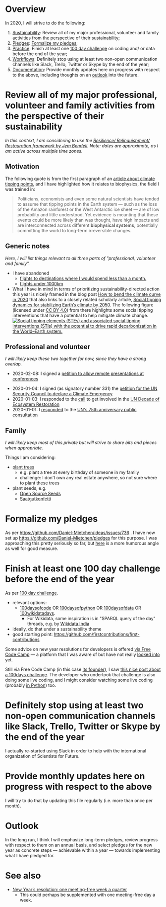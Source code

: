 # Overview

In 2020, I will strive to do the following:

1. [Sustainability](#review-all-of-my-major-professional-volunteer-and-family-activities-from-the-perspective-of-their-sustainability): Review all of my major professional, volunteer and family activities from the perspective of their sustainability;
1. [Pledges](#formalize-my-pledges): [Formalize my pledges](https://github.com/Daniel-Mietchen/ideas/issues/736);
1. [Practice](#finish-at-least-one-100-day-challenge-before-the-end-of-the-year): Finish at least one [100 day challenge](https://github.com/Daniel-Mietchen/learning2code/blob/master/100days.md) on coding and/ or data before the end of the year;
1. [Workflows](#definitely-stop-using-at-least-two-non-open-communication-channels-like-slack-trello-twitter-or-skype-by-the-end-of-the-year): Definitely stop using at least two non-open communication channels like Slack, Trello, Twitter or Skype by the end of the year;
1. [Documentation](#provide-monthly-updates-here-on-progress-with-respect-to-the-above): Provide monthly updates here on progress with respect to the above, including thoughts on an [outlook](#outlook) into the future.


# Review all of my major professional, volunteer and family activities from the perspective of their sustainability

*In this context, I am considering to use the [Resilience/ Relinquishment/ Restauration framework by Jem Bendell](https://github.com/Daniel-Mietchen/datascience/blob/master/cinema.md). Note: dates are approximate, as I am active across multiple time zones.*

## Motivation

The following quote is from the first paragraph of an [article about climate tipping points](https://doi.org/10.1038/d41586-019-03595-0), and I have highlighted how it relates to biophysics, the field I was trained in:
> Politicians, economists and even some natural scientists have tended to assume that tipping points in the Earth system — such as the loss of the Amazon rainforest or the West Antarctic ice sheet — are of low probability and little understood. Yet evidence is mounting that these events could be more likely than was thought, have high impacts and are interconnected across different **biophysical systems**, potentially committing the world to long-term irreversible changes.

## Generic notes

*Here, I will list things relevant to all three parts of "professional, volunteer and family".*

* I have abandoned 
  - [flights to destinations where I would spend less than a month.](https://noflyclimatesci.org/biographies/daniel-mietchen)
  - [flights under 1000km](https://unter1000.scientists4future.org/signatures/)
* What I have in mind in terms of prioritizing sustainability-directed action this year is nicely framed in the blog post [How to bend the climate curve in 2020](https://www.monkeywrench.org.uk/blog/2020/2/4/how-to-bend-the-climate-curve-in-2020) that also links to a closely related scholarly article, [Social tipping dynamics for stabilizing Earth’s climate by 2050](https://doi.org/10.1073/pnas.1900577117). The following figure (licensed under [CC BY 4.0](https://creativecommons.org/licenses/by/4.0/deed.en)) from there highlights some social tipping interventions that have a potential to help mitigate climate change.
[![Social tipping elements (STEs) and associated social tipping interventions (STIs) with the potential to drive rapid decarbonization in the World–Earth system.](https://upload.wikimedia.org/wikipedia/commons/5/56/Social_tipping_dynamics_for_stabilizing_Earth%E2%80%99s_climate_by_2050_-_Figure_3_-_Social_tipping_elements_and_associated_social_tipping_interventions_with_the_potential_to_drive_rapid_decarbonization_in_the_World%E2%80%93Earth_system.jpg)](https://commons.wikimedia.org/wiki/File:Social_tipping_dynamics_for_stabilizing_Earth%E2%80%99s_climate_by_2050_-_Figure_3_-_Social_tipping_elements_and_associated_social_tipping_interventions_with_the_potential_to_drive_rapid_decarbonization_in_the_World%E2%80%93Earth_system.jpg) 

## Professional and volunteer
*I will likely keep these two together for now, since they have a strong overlap.*

* 2020-02-08: I signed a [petition to allow remote presentations at conferences](https://www.change.org/p/organizers-of-data-science-and-machine-learning-conferences-neurips-icml-aistats-iclr-uai-allow-remote-paper-poster-presentations-at-conferences)
- 2020-01-04: I signed (as signatory number 331) the [petition for the UN Security Council to declare a Climate Emergency](https://www.now.world/global_climate_emergency)
- 2020-01-03: I responded to the [call](https://www.decadeonrestoration.org/get-involved) to get involved in the [UN Decade of Ecosystem Restoration](https://www.decadeonrestoration.org/)
- 2020-01-01: I [responded](https://twitter.com/EvoMRI/status/1212213688465268736) to the [UN's 75th anniversary public consultation](https://un75.online/)

## Family

*I will likely keep most of this private but will strive to share bits and pieces when appropriate.*

Things I am considering:
 - [plant trees](https://github.com/Daniel-Mietchen/ideas/issues/1267)
   - e.g. plant a tree at every birthday of someone in my family
   - challenge: I don't own any real estate anywhere, so not sure where to plant these trees
 - plant seeds, e.g.
   - [Open Source Seeds](https://opensourceseeds.org/en/home)
   - [Saatgutkonfetti](https://www.startnext.com/saatgutkonfetti)

# Formalize my pledges

As per https://github.com/Daniel-Mietchen/ideas/issues/736 .
I have now set up https://github.com/Daniel-Mietchen/pledges for this purpose. I was approaching this pretty seriously so far, but [here](https://twitter.com/threadreaderapp/status/1225469483432783872) is a more humorous angle as well for good measure.

# Finish at least one 100 day challenge before the end of the year

As per [100 day challenge](https://github.com/Daniel-Mietchen/learning2code/blob/master/100days.md). 
- relevant options:
  - [100daysofcode](https://twitter.com/hashtag/100daysofcode) OR [100daysofpython](https://twitter.com/hashtag/100daysofpython) OR [100daysofdata](https://twitter.com/hashtag/100daysofdata) OR [100wikidatadays](https://twitter.com/hashtag/100wikidatadays).
    - For Wikidata, some inspiration is in "SPARQL query of the day" threads, e.g. by [Wikidata India](https://twitter.com/LearningSPARQL/status/1191072279058374656)
- ideally, do that under a sustainability theme
- good starting point: https://github.com/firstcontributions/first-contributions

Some advice on new year resolutions for developers is offered [via Free Code Camp](https://www.freecodecamp.org/news/developer-new-years-resolution-guide/) &mdash; a platform that I was aware of but have not really [looked into](https://github.com/Daniel-Mietchen/ideas/issues/1268) yet.

Still via Free Code Camp (in this case [its founder](https://twitter.com/ossia/status/1213197836021587968)), I saw [this nice post about a 100days challenge](https://www.freecodecamp.org/news/how-i-built-100-projects-in-100-days/). The developer who undertook that challenge is also doing some live coding, and I might consider watching some live coding (probably [in Python](https://www.youtube.com/results?search_query=live+coding+python)) too.

# Definitely stop using at least two non-open communication channels like Slack, Trello, Twitter or Skype by the end of the year

I actually re-started using Slack in order to help with the international organization of Scientists for Future.

# Provide monthly updates here on progress with respect to the above

I will try to do that by updating this file regularly (i.e. more than once per month).

# Outlook

In the long run, I think I will emphasize long-term pledges, review progress with respect to them on an annual basis, and select pledges for the new year as concrete steps &mdash; achievable within a year &mdash; towards implementing what I have pledged for.

# See also

* [New Year’s resolution: one meeting-free week a quarter](https://doi.org/10.1038/d41586-019-03953-y)
  * This could perhaps be supplemented with one meeting-free day a week.
